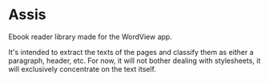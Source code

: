 # Assis
Ebook reader library made for the WordView app. 

It's intended to extract the texts of the pages and classify them
as either a paragraph, header, etc. For now, it will not bother
dealing with stylesheets, it will exclusively concentrate on the text itself.